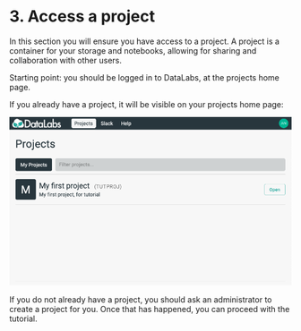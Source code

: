 # 3. Access a project

In this section you will ensure you have access to a project.
A project is a container for your storage and notebooks, allowing for sharing and
collaboration with other users.

Starting point: you should be logged in to DataLabs, at the projects home page.

If you already have a project, it will be visible on your projects home page:

![projects page](../../img/projects-page-first-project.png "projects page")

If you do not already have a project, you should ask an administrator to create a project
for you.  Once that has happened, you can proceed with the tutorial.
